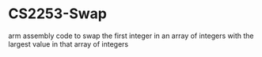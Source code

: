 # CS2253-Swap
arm assembly code to swap the first integer in an array of integers with the largest value in that array of integers
